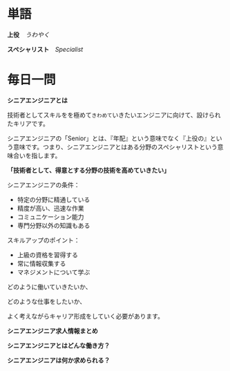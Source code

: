 # 単語

**上役**　*うわやく*



**スペシャリスト**　*Specialist*



# 毎日一問

**シニアエンジニアとは**

技術者としてスキルをを極めて`きわめて`いきたいエンジニアに向けて、設けられたキリアです。

シニアエンジニアの「Senior」とは、『年配』という意味でなく『上役の』という意味です。つまり、シニアエンジニアとはある分野のスペシャリストという意味合いを指します。

**「技術者として、得意とする分野の技術を高めていきたい」**

シニアエンジニアの条件：

- 特定の分野に精通している
- 精度が高い、迅速な作業
- コミュニケーション能力
- 専門分野以外の知識もある

スキルアップのポイント：

- 上級の資格を習得する
- 常に情報収集する
- マネジメントについて学ぶ

どのように働いていきたいか、

どのような仕事をしたいか、

よく考えながらキャリア形成をしていく必要があります。

**シニアエンジニア求人情報まとめ**



**シニアエンジニアとはどんな働き方？**

**シニアエンジニアは何か求められる？**
